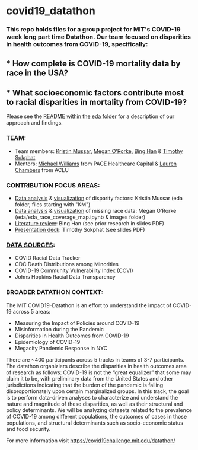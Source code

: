 # covid19_datathon
### This repo holds files for a group project for MIT's COVID-19 week long part time Datathon. Our team focused on disparities in health outcomes from COVID-19, specifically: 
## * How complete is COVID-19 mortality data by race in the USA?
## * What socioeconomic factors contribute most to racial disparities in mortality from COVID-19? 

Please see the [README within the eda folder](https://github.com/kmussar/covid19_datathon/tree/master/eda) for a description of our approach and findings. 

### TEAM:
* Team members: [Kristin Mussar](https://www.linkedin.com/in/kmussar), [Megan O’Rorke](https://www.linkedin.com/in/meganororke/), [Bing Han](https://www.linkedin.com/in/allison-h-a4218217a/) & [Timothy Sokphat](https://www.linkedin.com/in/timothy-s-347988156/)
* Mentors: [Michael Williams](https://www.linkedin.com/in/michael-williams-1b41952/) from PACE Healthcare Capital & [Lauren Chambers](https://www.linkedin.com/in/lauren-chambers-abbb91b0/) from ACLU

### CONTRIBUTION FOCUS AREAS:
* [Data analysis](https://github.com/kmussar/covid19_datathon/tree/master/eda) & [visualization](https://github.com/kmussar/covid19_datathon/tree/master/images) of disparity factors: Kristin Mussar (eda folder, files starting with "KM") 
* [Data analysis](https://github.com/kmussar/covid19_datathon/blob/master/eda/eda_race_coverage_map.ipynb) & [visualization](https://github.com/kmussar/covid19_datathon/tree/master/images) of missing race data: Megan O’Rorke (eda/eda_race_coverage_map.ipynb & images folder)
* [Literature review](https://github.com/kmussar/covid19_datathon/blob/master/slides/TrackC-Team7.pdf): Bing Han (see prior research in slides PDF)
* [Presentation deck](https://github.com/kmussar/covid19_datathon/blob/master/slides/TrackC-Team7.pdf): Timothy Sokphat (see slides PDF)

### [DATA SOURCES](https://github.com/kmussar/covid19_datathon/tree/master/data):
* COVID Racial Data Tracker
* CDC Death Distributions among Minorities
* COVID-19 Community Vulnerability Index (CCVI)
* Johns Hopkins Racial Data Transparency

### BROADER DATATHON CONTEXT:
The MIT COVID19-Datathon is an effort to understand the impact of COVID-19 across 5 areas: 
* Measuring the Impact of Policies around COVID-19
* Misinformation during the Pandemic
* Disparities in Health Outcomes from COVID-19
* Epidemiology of COVID-19
* Megacity Pandemic Response in NYC 

There are ~400 participants across 5 tracks in teams of 3-7 participants. The datathon organiziers describe the disparities in health outcomes area of research as follows: COVID-19 is not the “great equalizer” that some may claim it to be, with preliminary data from the United States and other jurisdictions indicating that the burden of the pandemic is falling disproportionately upon certain marginalized groups. In this track, the goal is to perform data-driven analyses to characterize and understand the nature and magnitude of these disparities, as well as their structural and policy determinants. We will be analyzing datasets related to the prevalence of COVID-19 among different populations, the outcomes of cases in those populations, and structural determinants such as socio-economic status and food security.

For more information visit https://covid19challenge.mit.edu/datathon/
